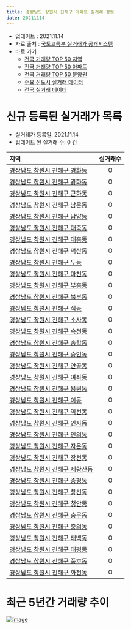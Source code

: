 ```yaml
---
title: 경상남도 창원시 진해구 아파트 실거래 정보
date: 20211114
---
```


* 업데이트 : 2021.11.14
* 자료 출처 : [국토교통부 실거래가 공개시스템](http://rt.molit.go.kr)
* 바로 가기
    * [전국 거래량 TOP 50 지역](https://apt-info.github.io/apt-trade-info/tr)
    * [전국 거래량 TOP 50 아파트](https://apt-info.github.io/apt-trade-info/ta)
    * [전국 거래량 TOP 50 분양권](https://apt-info.github.io/apt-trade-info/tb)
    * [주요 신도시 실거래 데이터](https://apt-info.github.io/apt-trade-info/newtown)
    * [전국 실거래 데이터](https://apt-info.github.io/apt-trade-info/all)



<script async src="https://pagead2.googlesyndication.com/pagead/js/adsbygoogle.js"></script>
<!-- 기본광고 -->
<ins class="adsbygoogle"
     style="display:block"
     data-ad-client="ca-pub-1142216861245946"
     data-ad-slot="4805727019"
     data-ad-format="auto"
     data-full-width-responsive="true"></ins>
<script>
     (adsbygoogle = window.adsbygoogle || []).push({});
</script>


# 신규 등록된 실거래가 목록

* 실거래가 등록일: 2021.11.14
* 업데이트 된 실거래 수: 0 건


|지역|실거래수|
|:---|:---:|
|[경상남도 창원시 진해구 경화동](https://apt-info.github.io/apt-trade-info/r2561)|0|
|[경상남도 창원시 진해구 광화동](https://apt-info.github.io/apt-trade-info/r2579)|0|
|[경상남도 창원시 진해구 근화동](https://apt-info.github.io/apt-trade-info/r2966)|0|
|[경상남도 창원시 진해구 남문동](https://apt-info.github.io/apt-trade-info/r3460)|0|
|[경상남도 창원시 진해구 남양동](https://apt-info.github.io/apt-trade-info/r3410)|0|
|[경상남도 창원시 진해구 대죽동](https://apt-info.github.io/apt-trade-info/r3359)|0|
|[경상남도 창원시 진해구 대흥동](https://apt-info.github.io/apt-trade-info/r3458)|0|
|[경상남도 창원시 진해구 덕산동](https://apt-info.github.io/apt-trade-info/r2564)|0|
|[경상남도 창원시 진해구 두동](https://apt-info.github.io/apt-trade-info/r2965)|0|
|[경상남도 창원시 진해구 마천동](https://apt-info.github.io/apt-trade-info/r2567)|0|
|[경상남도 창원시 진해구 부흥동](https://apt-info.github.io/apt-trade-info/r2570)|0|
|[경상남도 창원시 진해구 북부동](https://apt-info.github.io/apt-trade-info/r2566)|0|
|[경상남도 창원시 진해구 석동](https://apt-info.github.io/apt-trade-info/r2562)|0|
|[경상남도 창원시 진해구 소사동](https://apt-info.github.io/apt-trade-info/r2963)|0|
|[경상남도 창원시 진해구 속천동](https://apt-info.github.io/apt-trade-info/r2578)|0|
|[경상남도 창원시 진해구 송학동](https://apt-info.github.io/apt-trade-info/r2571)|0|
|[경상남도 창원시 진해구 숭인동](https://apt-info.github.io/apt-trade-info/r2577)|0|
|[경상남도 창원시 진해구 안골동](https://apt-info.github.io/apt-trade-info/r3457)|0|
|[경상남도 창원시 진해구 여좌동](https://apt-info.github.io/apt-trade-info/r2560)|0|
|[경상남도 창원시 진해구 용원동](https://apt-info.github.io/apt-trade-info/r2569)|0|
|[경상남도 창원시 진해구 이동](https://apt-info.github.io/apt-trade-info/r2574)|0|
|[경상남도 창원시 진해구 익선동](https://apt-info.github.io/apt-trade-info/r2580)|0|
|[경상남도 창원시 진해구 인사동](https://apt-info.github.io/apt-trade-info/r2572)|0|
|[경상남도 창원시 진해구 인의동](https://apt-info.github.io/apt-trade-info/r2576)|0|
|[경상남도 창원시 진해구 자은동](https://apt-info.github.io/apt-trade-info/r2563)|0|
|[경상남도 창원시 진해구 장천동](https://apt-info.github.io/apt-trade-info/r3049)|0|
|[경상남도 창원시 진해구 제황산동](https://apt-info.github.io/apt-trade-info/r2559)|0|
|[경상남도 창원시 진해구 중평동](https://apt-info.github.io/apt-trade-info/r3259)|0|
|[경상남도 창원시 진해구 창선동](https://apt-info.github.io/apt-trade-info/r3212)|0|
|[경상남도 창원시 진해구 청안동](https://apt-info.github.io/apt-trade-info/r2568)|0|
|[경상남도 창원시 진해구 충무동](https://apt-info.github.io/apt-trade-info/r3459)|0|
|[경상남도 창원시 진해구 충의동](https://apt-info.github.io/apt-trade-info/r2964)|0|
|[경상남도 창원시 진해구 태백동](https://apt-info.github.io/apt-trade-info/r2573)|0|
|[경상남도 창원시 진해구 태평동](https://apt-info.github.io/apt-trade-info/r2575)|0|
|[경상남도 창원시 진해구 풍호동](https://apt-info.github.io/apt-trade-info/r2565)|0|
|[경상남도 창원시 진해구 화천동](https://apt-info.github.io/apt-trade-info/r2962)|0|



<script async src="https://pagead2.googlesyndication.com/pagead/js/adsbygoogle.js"></script>
<!-- 기본광고 -->
<ins class="adsbygoogle"
     style="display:block"
     data-ad-client="ca-pub-1142216861245946"
     data-ad-slot="4805727019"
     data-ad-format="auto"
     data-full-width-responsive="true"></ins>
<script>
     (adsbygoogle = window.adsbygoogle || []).push({});
</script>


# 최근 5년간 거래량 추이


<div style="width:100%;">
    <canvas id="deal_progress" height="200"></canvas>
</div>

<script>
new Chart(document.getElementById("deal_progress"), {
    type: 'line',
    data: {
        labels: ['16.01','16.02','16.03','16.04','16.05','16.06','16.07','16.08','16.09','16.10','16.11','16.12','17.01','17.02','17.03','17.04','17.05','17.06','17.07','17.08','17.09','17.10','17.11','17.12','18.01','18.02','18.03','18.04','18.05','18.06','18.07','18.08','18.09','18.10','18.11','18.12','19.01','19.02','19.03','19.04','19.05','19.06','19.07','19.08','19.09','19.10','19.11','19.12','20.01','20.02','20.03','20.04','20.05','20.06','20.07','20.08','20.09','20.10','20.11','20.12','21.01','21.02','21.03','21.04','21.05','21.06','21.07','21.08','21.09','21.10','21.11'],
        datasets: [{
            label: '매매/분양권',
            data: [160,146,199,220,197,339,249,211,257,300,316,199,160,208,209,180,210,181,155,140,135,152,148,136,151,108,160,124,124,113,114,126,109,148,83,88,112,130,143,116,115,122,131,153,127,192,257,257,186,214,138,187,210,287,289,196,353,282,895,459,236,195,238,329,260,237,288,388,320,380,48],
            borderColor: "rgba(66, 133, 243, 1)",
            backgroundColor: "rgba(66, 133, 243, 0.05)",
            borderWidth: 1,
            pointRadius: 0,
            fill: false,
            lineTension: 0
        },{
            label: '전/월세',
            data: [195,156,163,156,148,131,140,132,131,167,164,175,169,208,228,174,152,188,165,214,206,177,219,222,251,188,258,227,209,220,259,415,291,330,249,306,302,298,270,213,191,216,258,402,252,332,288,268,229,319,236,263,239,254,283,376,364,297,316,349,314,278,258,239,609,291,381,462,363,425,74],
            borderColor: "rgba(255, 90, 0, 1)",
            backgroundColor: "rgba(255, 90, 0, 0.05)",
            borderWidth: 1,
            pointRadius: 0,
            fill: false,
            lineTension: 0
        },{
            label: '합계',
            data: [355,302,362,376,345,470,389,343,388,467,480,374,329,416,437,354,362,369,320,354,341,329,367,358,402,296,418,351,333,333,373,541,400,478,332,394,414,428,413,329,306,338,389,555,379,524,545,525,415,533,374,450,449,541,572,572,717,579,1211,808,550,473,496,568,869,528,669,850,683,805,122],
            borderColor: "rgba(0, 0, 0, 1)",
            backgroundColor: "rgba(0, 0, 0, 0.03)",
            borderWidth: 0.1,
            pointRadius: 0,
            fill: true,
            lineTension: 0
        }
        ]
    },
    options: {
        responsive: true,
        title: {
            display: false
        },
        tooltips: {
            mode: 'index',
            intersect: false
        },
        hover: {
            mode: 'nearest',
            intersect: true
        },
        scales: {
            xAxes: [{
                display: true,
                scaleLabel: {
                    display: true,
                    labelString: '년/월'
                }
            }],
            yAxes: [{
                display: true,
                ticks: {
                    suggestedMin: 0,
                },
                scaleLabel: {
                    display: true,
                    labelString: '실거래 수'
                }
            }]
        }
    }
});

</script>


[![image](https://apt-info.github.io/images/2020-01-03-apt-trade-info/1024x500.png)](https://play.google.com/store/apps/details?id=com.aptinfo.apttradeinfo)

